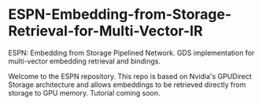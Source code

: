 # ESPN-Embedding-from-Storage-Retrieval-for-Multi-Vector-IR
ESPN: Embedding from Storage Pipelined Network. GDS implementation for multi-vector embedding retrieval and bindings. 

Welcome to the ESPN repository. This repo is based on Nvidia's GPUDirect Storage architecture and allows embeddings to be retrieved directly from storage to GPU memory. Tutorial coming soon.
